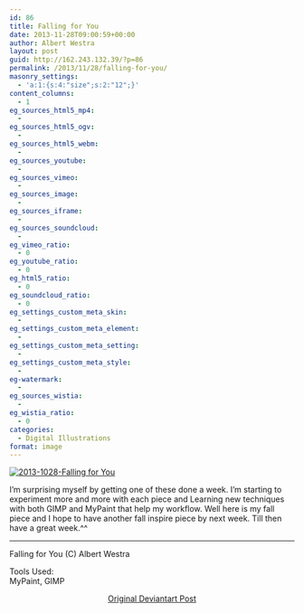 ```yaml
---
id: 86
title: Falling for You
date: 2013-11-28T09:00:59+00:00
author: Albert Westra
layout: post
guid: http://162.243.132.39/?p=86
permalink: /2013/11/28/falling-for-you/
masonry_settings:
  - 'a:1:{s:4:"size";s:2:"12";}'
content_columns:
  - 1
eg_sources_html5_mp4:
  - 
eg_sources_html5_ogv:
  - 
eg_sources_html5_webm:
  - 
eg_sources_youtube:
  - 
eg_sources_vimeo:
  - 
eg_sources_image:
  - 
eg_sources_iframe:
  - 
eg_sources_soundcloud:
  - 
eg_vimeo_ratio:
  - 0
eg_youtube_ratio:
  - 0
eg_html5_ratio:
  - 0
eg_soundcloud_ratio:
  - 0
eg_settings_custom_meta_skin:
  - 
eg_settings_custom_meta_element:
  - 
eg_settings_custom_meta_setting:
  - 
eg_settings_custom_meta_style:
  - 
eg-watermark:
  - 
eg_sources_wistia:
  - 
eg_wistia_ratio:
  - 0
categories:
  - Digital Illustrations
format: image
---
```

[<img class="aligncenter size-full wp-image-1016" src="http://i1.wp.com/www.odysseywestra.com/wp-content/uploads/2013/11/2013-1028-Falling-for-You.jpg?fit=904%2C1289" alt="2013-1028-Falling for You" srcset="http://i1.wp.com/www.odysseywestra.com/wp-content/uploads/2013/11/2013-1028-Falling-for-You.jpg?w=2000 2000w, http://i1.wp.com/www.odysseywestra.com/wp-content/uploads/2013/11/2013-1028-Falling-for-You.jpg?resize=140%2C200 140w, http://i1.wp.com/www.odysseywestra.com/wp-content/uploads/2013/11/2013-1028-Falling-for-You.jpg?resize=351%2C500 351w, http://i1.wp.com/www.odysseywestra.com/wp-content/uploads/2013/11/2013-1028-Falling-for-You.jpg?resize=718%2C1024 718w, http://i1.wp.com/www.odysseywestra.com/wp-content/uploads/2013/11/2013-1028-Falling-for-You.jpg?resize=210%2C300 210w, http://i1.wp.com/www.odysseywestra.com/wp-content/uploads/2013/11/2013-1028-Falling-for-You.jpg?resize=1122%2C1600 1122w" sizes="(max-width: 2000px) 100vw, 2000px" data-recalc-dims="1" />](http://i1.wp.com/www.odysseywestra.com/wp-content/uploads/2013/11/2013-1028-Falling-for-You.jpg)

<!--more-->I&#8217;m surprising myself by getting one of these done a week. I&#8217;m starting to experiment more and more with each piece and Learning new techniques with both GIMP and MyPaint that help my workflow. Well here is my fall piece and I hope to have another fall inspire piece by next week. Till then have a great week.^^

* * *

Falling for You (C) Albert Westra

<p style="text-align: left;">
  Tools Used:<br /> MyPaint, GIMP
</p>

<p style="text-align: center;">
  <a title="Original Deviantart Post" href="http://fav.me/d6s3ia7" target="_blank">Original Deviantart Post</a>
</p>